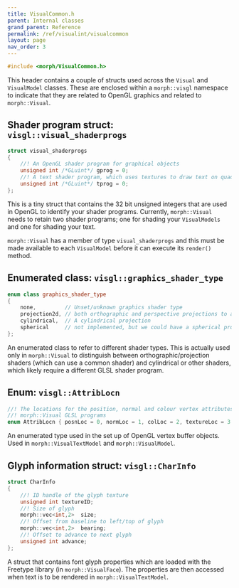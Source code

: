 ```yaml
---
title: VisualCommon.h
parent: Internal classes
grand_parent: Reference
permalink: /ref/visualint/visualcommon
layout: page
nav_order: 3
---
```

```c++
#include <morph/VisualCommon.h>
```
This header contains a couple of structs used across the `Visual` and `VisualModel` classes. These are enclosed within a `morph::visgl` namespace to indicate that they are related to OpenGL graphics and related to `morph::Visual`.

## Shader program struct: `visgl::visual_shaderprogs`

```c++
struct visual_shaderprogs
{
    //! An OpenGL shader program for graphical objects
    unsigned int /*GLuint*/ gprog = 0;
    //! A text shader program, which uses textures to draw text on quads.
    unsigned int /*GLuint*/ tprog = 0;
};
```

This is a tiny struct that contains the 32 bit unsigned integers that are used
in OpenGL to identify your shader programs. Currently, `morph::Visual`
needs to retain two shader programs; one for shading your
`VisualModels` and one for shading your text.

`morph::Visual` has a member of type `visual_shaderprogs` and this
must be made available to each `VisualModel` before it can execute its
`render()` method.

## Enumerated class: `visgl::graphics_shader_type`

```c++
enum class graphics_shader_type
{
    none,         // Unset/unknown graphics shader type
    projection2d, // both orthographic and perspective projections to a 2D surface
    cylindrical,  // A cylindrical projection
    spherical     // not implemented, but we could have a spherical projection
};
```

An enumerated class to refer to different shader types. This is actually used only in `morph::Visual` to distinguish between orthographic/projection shaders (which can use a common shader) and cylindrical or other shaders, which likely require a different GLSL shader program.

## Enum: `visgl::AttribLocn`
```c++
//! The locations for the position, normal and colour vertex attributes in the
//! morph::Visual GLSL programs
enum AttribLocn { posnLoc = 0, normLoc = 1, colLoc = 2, textureLoc = 3 };
```
An enumerated type used in the set up of OpenGL vertex buffer objects. Used in `morph::VisualTextModel` and `morph::VisualModel`.

## Glyph information struct: `visgl::CharInfo`

```c++
struct CharInfo
{
    //! ID handle of the glyph texture
    unsigned int textureID;
    //! Size of glyph
    morph::vec<int,2>  size;
    //! Offset from baseline to left/top of glyph
    morph::vec<int,2>  bearing;
    //! Offset to advance to next glyph
    unsigned int advance;
};
```
A struct that contains font glyph properties which are loaded with the Freetype library (in `morph::VisualFace`). The properties are then accessed when text is to be rendered in `morph::VisualTextModel`.